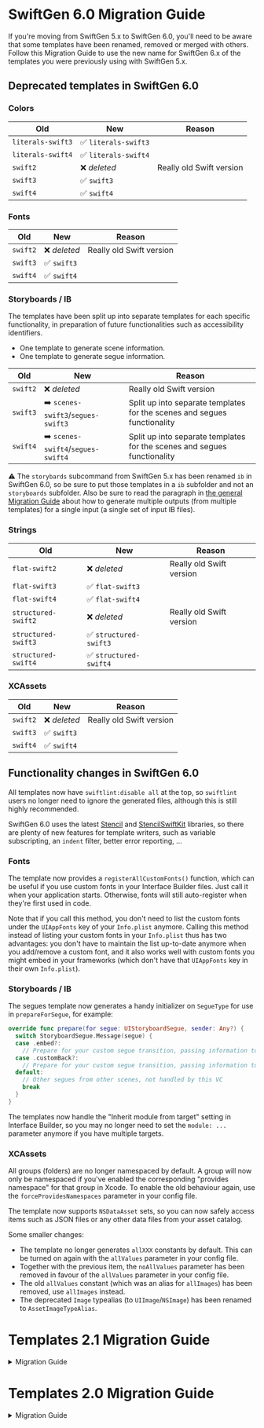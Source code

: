 # SwiftGen 6.0 Migration Guide

If you're moving from SwiftGen 5.x to SwiftGen 6.0, you'll need to be aware that some templates have been renamed, removed or merged with others. Follow this Migration Guide to use the new name for SwiftGen 6.x of the templates you were previously using with SwiftGen 5.x.

## Deprecated templates in SwiftGen 6.0

### Colors

| Old | New | Reason |
| --- | --- | ------ |
| `literals-swift3` | ✅ `literals-swift3` | |
| `literals-swift4` | ✅ `literals-swift4` | |
| `swift2` | ❌ _deleted_ | Really old Swift version |
| `swift3` | ✅ `swift3` | |
| `swift4` | ✅ `swift4` | |

### Fonts

| Old | New | Reason |
| --- | --- | ------ |
| `swift2` | ❌ _deleted_ | Really old Swift version |
| `swift3` | ✅ `swift3` | |
| `swift4` | ✅ `swift4` | |

### Storyboards / IB

The templates have been split up into separate templates for each specific functionality, in preparation of future functionalities such as accessibility identifiers.
- One template to generate scene information.
- One template to generate segue information.

| Old | New | Reason |
| --- | --- | ------ |
| `swift2` | ❌ _deleted_ | Really old Swift version |
| `swift3` | ➡️ `scenes-swift3`/`segues-swift3` | Split up into separate templates for the scenes and segues functionality |
| `swift4` | ➡️ `scenes-swift4`/`segues-swift4` | Split up into separate templates for the scenes and segues functionality |

⚠️ The `storybards` subcommand from SwiftGen 5.x has been renamed `ib` in SwiftGen 6.0, so be sure to put those templates in a `ib` subfolder and not an `storyboards` subfolder. Also be sure to read the paragraph in [the general Migration Guide](../MigrationGuide.md#commands-can-have-multiple-outputs) about how to generate multiple outputs (from multiple templates) for a single input (a single set of input IB files).

### Strings

| Old | New | Reason |
| --- | --- | ------ |
| `flat-swift2` | ❌ _deleted_ | Really old Swift version |
| `flat-swift3` | ✅ `flat-swift3` | |
| `flat-swift4` | ✅ `flat-swift4` | |
| `structured-swift2` | ❌ _deleted_ | Really old Swift version |
| `structured-swift3` | ✅ `structured-swift3` | |
| `structured-swift4` | ✅ `structured-swift4` | |

### XCAssets

| Old | New | Reason |
| --- | --- | ------ |
| `swift2` | ❌ _deleted_ | Really old Swift version |
| `swift3` | ✅ `swift3` | |
| `swift4` | ✅ `swift4` | |

## Functionality changes in SwiftGen 6.0

All templates now have `swiftlint:disable all` at the top, so `swiftlint` users no longer need to ignore the generated files, although this is still highly recommended.

SwiftGen 6.0 uses the latest [Stencil](https://github.com/stencilproject/Stencil/blob/master/CHANGELOG.md#0131) and [StencilSwiftKit](https://github.com/SwiftGen/StencilSwiftKit/blob/master/CHANGELOG.md#270) libraries, so there are plenty of new features for template writers, such as variable subscripting, an `indent` filter, better error reporting, ...

### Fonts

The template now provides a `registerAllCustomFonts()` function, which can be useful if you use custom fonts in your Interface Builder files. Just call it when your application starts. Otherwise, fonts will still auto-register when they're first used in code.

Note that if you call this method, you don't need to list the custom fonts under the `UIAppFonts` key of your `Info.plist` anymore. Calling this method instead of listing your custom fonts in your `Info.plist` thus has two advantages: you don't have to maintain the list up-to-date anymore when you add/remove a custom font, and it also works well with custom fonts you might embed in your frameworks (which don't have that `UIAppFonts` key in their own `Info.plist`).

### Storyboards / IB

The segues template now generates a handy initializer on `SegueType` for use in `prepareForSegue`, for example:

```swift
override func prepare(for segue: UIStoryboardSegue, sender: Any?) {
  switch StoryboardSegue.Message(segue) {
  case .embed?:
    // Prepare for your custom segue transition, passing information to the destionation VC
  case .customBack?:
    // Prepare for your custom segue transition, passing information to the destionation VC
  default:
    // Other segues from other scenes, not handled by this VC
    break
  }
}
```

The templates now handle the "Inherit module from target" setting in Interface Builder, so you may no longer need to set the `module: ...` parameter anymore if you have multiple targets.

### XCAssets

All groups (folders) are no longer namespaced by default. A group will now only be namespaced if you've enabled the corresponding "provides namespace" for that group in Xcode. To enable the old behaviour again, use the `forceProvidesNamespaces` parameter in your config file.

The template now supports `NSDataAsset` sets, so you can now safely access items such as JSON files or any other data files from your asset catalog.

Some smaller changes:
* The template no longer generates `allXXX` constants by default. This can be turned on again with the `allValues` parameter in your config file.
* Together with the previous item, the `noAllValues` parameter has been removed in favour of the `allValues` parameter in your config file.
* The old `allValues` constant (which was an alias for `allImages`) has been removed, use `allImages` instead.
* The deprecated `Image` typealias (to `UIImage`/`NSImage`) has been renamed to `AssetImageTypeAlias`.


# Templates 2.1 Migration Guide

<details>
<summary>Migration Guide</summary>

## Functionality changes in 2.1 (SwiftGen 5.1)

### XCAssets

The static `allValues` constant has been deprecated in favor of the `allImages` and `allColors` constants. This is because we've added support for named colors in asset catalogs.

</details>

# Templates 2.0 Migration Guide

<details>
<summary>Migration Guide</summary>

If you're moving from SwiftGen 4.x to SwiftGen 5.0, you'll need to be aware that some templates have been renamed, removed or merged with others. Follow this Migration Guide to use the new name for SwiftGen 5.x of the templates you were previously using with SwiftGen 4.x.

## Deprecated templates in 2.0 (SwiftGen 5.0)

The two general themes for this version are:

- Templates now reside in the subfolder corresponding to their subcommand (`colors`, `fonts`, ...) instead of the filename being prefixed with it.
- The `default` template doesn't exist anymore, templates now specify which swift version they support.

Below is a list of renamed ("➡️") and removed ("❌") templates, grouped by subcommand. If your template hasn't been renamed or removed, you don't need to do anything ("✅"). You still might want to review the documentation for that template, as there might be new features you may be interested in.

### Colors

| Old | New | Reason |
| --- | --- | ------ |
| `default` | ➡️ `swift2` | |
| `rawvalues` | ❌ _deleted_ | Seldomly used |
| `swift3` | ✅ `swift3` | |

### Fonts

| Old | New | Reason |
| --- | --- | ------ |
| `default` | ➡️ `swift2` | |
| `swift3` | ✅ `swift3` | |

### Images / XCAssets

| Old | New | Reason |
| --- | --- | ------ |
| `allvalues` | ➡️ `swift2`/`swift3` | All templates by default now generate an `allValues` static constant |
| `default` | ⚠️ `swift2` | Now integrates the recursive features of the previously named `dot-syntax` template |
| `dot-syntax` | ➡️ `swift2` | |
| `dot-syntax-swift3` | ➡️ `swift3` | |
| `swift3` | ⚠️ `swift3` | Now integrates the recursive features of the previously named `dot-syntax-swift3` template |

⚠️ The `images` subcommand from SwiftGen 4.x has been renamed `xcassets` in SwiftGen 5.0, so be sure to put those templates in a `xcassets` subfolder and not an `images` subfolder.

### Storyboards

| Old | New | Reason |
| --- | --- | ------ |
| `default` | ➡️ `swift2` | |
| `lowercase` | ❌ _deleted_ | No longer needed since we prefix classes with their module |
| `osx-default` | ➡️ `swift2` | Unified with the iOS template, just use `swift2` |
| `osx-lowercase` | ❌ _deleted_ | No longer needed since we prefix classes with their module |
| `osx-swift3` | ➡️ `swift3` | Unified with the iOS template, just use `swift3` |
| `swift3` | ⚠️ `swift3` | You'll probably need to adapt your call sites. See below. |
| `uppercase` | ❌ _deleted_ | No longer needed since we prefix classes with their module |

### Strings

| Old | New | Reason |
| --- | --- | ------ |
| `default` | ➡️ `flat-swift2` | |
| `dot-syntax` | ➡️ `structured-swift2` | |
| `dot-syntax-swift3` | ➡️ `structured-swift3` | |
| `genstrings` | ❌ _deleted_ | Seldomly used |
| `no-comments-swift3` | ❌ _deleted_ | The other templates now support a `noComments` parameter |
| `structured` | ❌ _deleted_ | Deprecated by `dot-syntax` (now called `structured-swift2/3`) |
| `swift3` | ➡️ `flat-swift3` | |

## Functionality changes in 2.0 (SwiftGen 5.0)

### Storyboards

You'll probably notice that your old codebase won't work with the new generated code. This is because we use a new, swiftier way of generating types for storyboard scenes. What it boils down to is that, if you had the following line in your code base:

```swift
StoryboardScene.Message.instantiateMessageList()
```

It should now become:

```swift
StoryboardScene.Message.messageList.instantiate()
```

💡 Tip: to help you do this transition, you may be interested in using the ["compatibility template"](https://github.com/SwiftGen/templates/wiki/SwiftGen-5.0-Migration:-compatibility-template) we suggest here. It will allow you to generate compatibility code for the old storyboard function calls, generating **depreciation warnings + renaming fix-its** for that SwiftGen 4.x API. This way you could then **use Xcode's "Fix all in scope" feature** to let Xcode do the renaming and migration for you!

</details>
